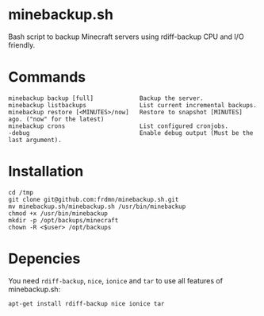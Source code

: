 minebackup.sh
=============

Bash script to backup Minecraft servers using rdiff-backup CPU and I/O friendly.

# Commands

    minebackup backup [full]             Backup the server.
    minebackup listbackups               List current incremental backups.
    minebackup restore [<MINUTES>/now]   Restore to snapshot [MINUTES] ago. ("now" for the latest)
    minebackup crons                     List configured cronjobs.
    -debug                               Enable debug output (Must be the last argument).

# Installation

    cd /tmp
    git clone git@github.com:frdmn/minebackup.sh.git
    mv minebackup.sh/minebackup.sh /usr/bin/minebackup
    chmod +x /usr/bin/minebackup
    mkdir -p /opt/backups/minecraft
    chown -R <$user> /opt/backups

# Depencies

You need `rdiff-backup`, `nice`, `ionice` and `tar` to use all features of minebackup.sh:

    apt-get install rdiff-backup nice ionice tar